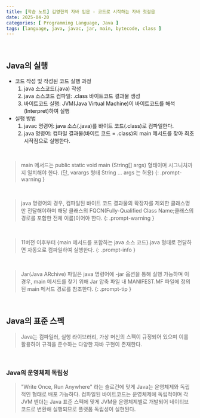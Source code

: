```yaml
---
title: [학습 노트] 김영한의 자바 입문 - 코드로 시작하는 자바 첫걸음
date: 2025-04-20
categories: [ Programming Language, Java ]
tags: [language, java, javac, jar, main, bytecode, class ]
---
```


<br>

## Java의 실행
- 코드 작성 및 작성된 코드 실행 과정
  1. java 소스코드(.java) 작성
  2. java 소스코드 컴파일: .class 바이트코드 결과물 생성
  3. 바이트코드 실행: JVM(Java Virtual Machine)이 바이트코드를 해석(Interpret)하여 실행
- 실행 방법
  1. javac 명령어: java 소스(.java)를 바이트 코드(.class)로 컴파일한다.
  2. java 명령어: 컴파일 결과물(바이트 코드 = .class)의 main 메서드를 찾아 최초 시작점으로 실행한다.

<br>

> main 메서드는 public static void main (String[] args) 형태이며 시그니처까지 일치해야 한다. (단, varargs 형태 String ... args 는 허용)
{: .prompt-warning }

<br>

> java 명령어의 경우, 컴파일된 바이트 코드 결과물의 확장자를 제외한 클래스명만 전달해야하며 해당 클래스의 FQCN(Fully-Qualified Class Name;클래스의 경로를 포함한 전체 이름)이어야 한다.
{: .prompt-warning }

<br>

> 11버전 이후부터 {main 메서드를 포함하는 java 소스 코드}.java 형태로 전달하면 자동으로 컴파일하여 실행한다.
{: .prompt-info }

<br>

> Jar(Java ARchive) 파일은 java 명령어에 -jar 옵션을 통해 실행 가능하며 이 경우, main 메서드를 찾기 위해 Jar 압축 파일 내 MANIFEST.MF 파일에 정의된 main 메서드 경로를 참조한다.
{: .prompt-tip }

<br>

## Java의 표준 스펙
> Java는 컴파일러, 실행 라이브러리, 가상 머신의 스펙이 규정되어 있으며 이를 활용하여 규격을 준수하는 다양한 자바 구현이 존재한다.

<br>

### Java의 운영체제 독립성
> "Write Once, Run Anywhere" 라는 슬로건에 맞게 Java는 운영체제와 독립적인 형태로 배포 가능하다.
> 컴파일된 바이트코드는 운영체제에 독립적이며 각 JVM 벤더는 Java 표준 스펙에 맞게 JVM을 운영체제별로 개발되어 네이티브 코드로 변환해 실행되므로 플랫폼 독립성이 실현된다.

<br>


